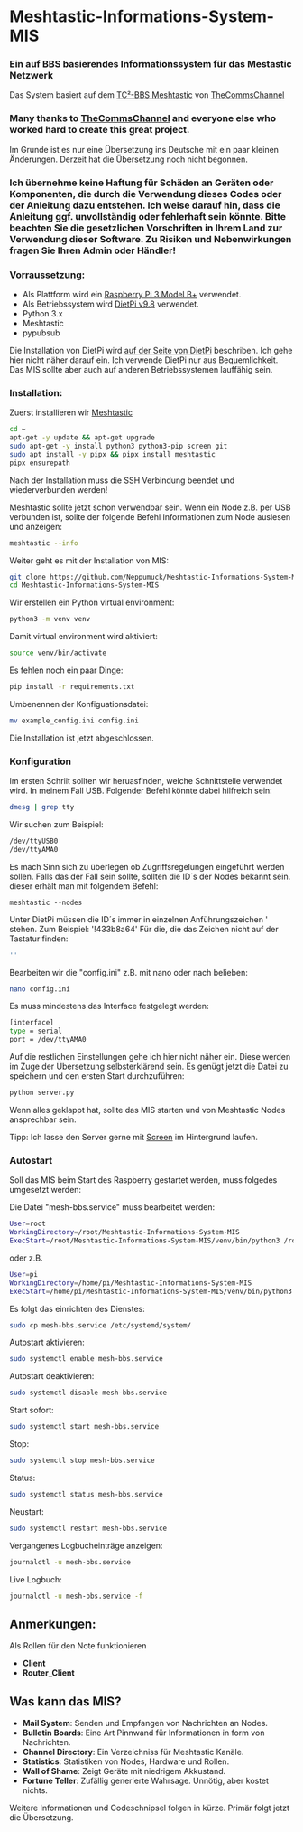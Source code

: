 # Meshtastic-Informations-System-MIS
### Ein auf BBS basierendes Informationssystem für das Mestastic Netzwerk

Das System basiert auf dem [TC²-BBS Meshtastic](https://github.com/TheCommsChannel/TC2-BBS-mesh) von [TheCommsChannel](https://github.com/TheCommsChannel)

### Many thanks to [TheCommsChannel](https://github.com/TheCommsChannel) and everyone else who worked hard to create this great project.

Im Grunde ist es nur eine Übersetzung ins Deutsche mit ein paar kleinen Änderungen. Derzeit hat die Übersetzung noch nicht begonnen.

### Ich übernehme keine Haftung für Schäden an Geräten oder Komponenten, die durch die Verwendung dieses Codes oder der Anleitung dazu entstehen. Ich weise darauf hin, dass die Anleitung ggf. unvollständig oder fehlerhaft sein könnte. Bitte beachten Sie die gesetzlichen Vorschriften in Ihrem Land zur Verwendung dieser Software. Zu Risiken und Nebenwirkungen fragen Sie Ihren Admin oder Händler!

### Vorraussetzung:
- Als Plattform wird ein [Raspberry Pi 3 Model B+](https://www.raspberrypi.com/products/raspberry-pi-3-model-b-plus/) verwendet.
- Als Betriebssystem wird [DietPi v9.8](https://dietpi.com/) verwendet.
- Python 3.x
- Meshtastic
- pypubsub

Die Installation von DietPi wird [auf der Seite von DietPi](https://dietpi.com/docs/install/) beschriben. Ich gehe hier nicht näher darauf ein. Ich verwende DietPi nur aus Bequemlichkeit. Das MIS sollte aber auch auf anderen Betriebssystemen lauffähig sein.

### Installation:

Zuerst installieren wir [Meshtastic](https://meshtastic.org/docs/software/python/cli/installation/)

```sh 
cd ~
apt-get -y update && apt-get upgrade
sudo apt-get -y install python3 python3-pip screen git
sudo apt install -y pipx && pipx install meshtastic
pipx ensurepath
```
Nach der Installation muss die SSH Verbindung beendet und wiederverbunden werden!

Meshtastic sollte jetzt schon verwendbar sein. Wenn ein Node z.B. per USB verbunden ist, sollte der folgende Befehl Informationen zum Node auslesen und anzeigen:

```sh 
meshtastic --info
```
Weiter geht es mit der Installation von MIS:

```sh
git clone https://github.com/Neppumuck/Meshtastic-Informations-System-MIS.git
cd Meshtastic-Informations-System-MIS
```

Wir erstellen ein Python virtual environment:
```sh
python3 -m venv venv
```
Damit virtual environment wird aktiviert:
```sh
source venv/bin/activate
```
Es fehlen noch ein paar Dinge:
```sh
pip install -r requirements.txt
```
Umbenennen der Konfiguationsdatei:
```sh
mv example_config.ini config.ini
```
Die Installation ist jetzt abgeschlossen.

### Konfiguration

Im ersten Schriit sollten wir heruasfinden, welche Schnittstelle verwendet wird. In meinem Fall USB.
Folgender Befehl könnte dabei hilfreich sein:
```sh
dmesg | grep tty
```
Wir suchen zum Beispiel:
```sh
/dev/ttyUSB0
/dev/ttyAMA0
```

Es mach Sinn sich zu überlegen ob Zugriffsregelungen eingeführt werden sollen. Falls das der Fall sein sollte, sollten die ID´s der Nodes bekannt sein. dieser erhält man mit folgendem Befehl:
```shAnführungszeichen
meshtastic --nodes
```
Unter DietPi müssen die ID´s immer in einzelnen Anführungszeichen ' stehen. Zum Beispiel: '!433b8a64'
Für die, die das Zeichen nicht auf der Tastatur finden:
```sh
''
```
Bearbeiten wir die "config.ini" z.B. mit nano oder nach belieben:
```sh
nano config.ini
```
Es muss mindestens das Interface festgelegt werden:
```sh
[interface]
type = serial
port = /dev/ttyAMA0
```
Auf die restlichen Einstellungen gehe ich hier nicht näher ein. Diese werden im Zuge der Übersetzung selbsterklärend sein. Es genügt jetzt die Datei zu speichern und den ersten Start durchzuführen:
```sh
python server.py
```
Wenn alles geklappt hat, sollte das MIS starten und von Meshtastic Nodes ansprechbar sein.

Tipp: Ich lasse den Server gerne mit [Screen](https://wiki.ubuntuusers.de/Screen/) im Hintergrund laufen.

### Autostart

Soll das MIS beim Start des Raspberry gestartet werden, muss folgedes umgesetzt werden:

Die Datei "mesh-bbs.service" muss bearbeitet werden:
```sh
User=root 
WorkingDirectory=/root/Meshtastic-Informations-System-MIS
ExecStart=/root/Meshtastic-Informations-System-MIS/venv/bin/python3 /root/Meshtastic-Informations-System-MIS/server.py
```
oder z.B.
```sh
User=pi
WorkingDirectory=/home/pi/Meshtastic-Informations-System-MIS
ExecStart=/home/pi/Meshtastic-Informations-System-MIS/venv/bin/python3 /home/pi/Meshtastic-Informations-System-MIS/server.py
```
Es folgt das einrichten des Dienstes:
```sh
sudo cp mesh-bbs.service /etc/systemd/system/
```
Autostart aktivieren:
```sh
sudo systemctl enable mesh-bbs.service
```
Autostart deaktivieren:
```sh
sudo systemctl disable mesh-bbs.service
```

Start sofort:
```sh
sudo systemctl start mesh-bbs.service
```
Stop:
```sh
sudo systemctl stop mesh-bbs.service
```
Status:
```sh
sudo systemctl status mesh-bbs.service
```
Neustart:
```sh
sudo systemctl restart mesh-bbs.service
```
Vergangenes Logbucheinträge anzeigen:
```sh
journalctl -u mesh-bbs.service
```
Live Logbuch:
```sh
journalctl -u mesh-bbs.service -f
```

## Anmerkungen:

Als Rollen für den Note funktionieren

- **Client**
- **Router_Client**

## Was kann das MIS?

- **Mail System**: Senden und Empfangen von Nachrichten an Nodes.
- **Bulletin Boards**: Eine Art Pinnwand für Informationen in form von Nachrichten.
- **Channel Directory**: Ein Verzeichniss für Meshtastic Kanäle.
- **Statistics**: Statistiken von Nodes, Hardware und Rollen.
- **Wall of Shame**: Zeigt Geräte mit niedrigem Akkustand.
- **Fortune Teller**: Zufällig generierte Wahrsage. Unnötig, aber kostet nichts.

Weitere Informationen und Codeschnipsel folgen in kürze. Primär folgt jetzt die Übersetzung.
